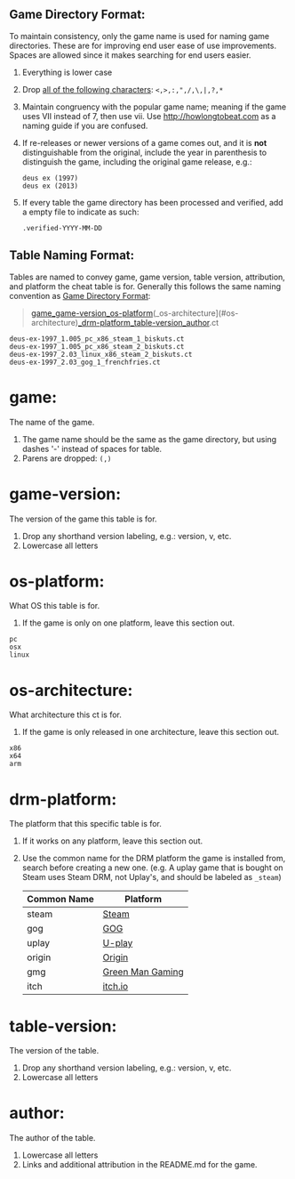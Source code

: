 Game Directory Format:
----------------------
To maintain consistency, only the game name is used for naming game directories.
 These are for improving end user ease of use improvements. Spaces are allowed 
since it makes searching for end users easier.

 1. Everything is lower case
 2. Drop [all of the following characters][1]: ```<,>,:,",/,\,|,?,*```
 3. Maintain congruency with the popular game name; meaning if the game uses
    VII instead of 7, then use vii. Use http://howlongtobeat.com as a naming
    guide if you are confused.
 4. If re-releases or newer versions of a game comes out, and it is **not**
    distinguishable from the original, include the year in parenthesis to
    distinguish the game, including the original game release, e.g.:

    ```
    deus ex (1997)
    deus ex (2013)
    ```
5.  If every table the game directory has been processed and verified, add a
    empty file to indicate as such:
    ```
    .verified-YYYY-MM-DD
    ```

Table Naming Format:
--------------------
Tables are named to convey game, game version, table version, attribution, and
platform the cheat table is for. Generally this follows the same naming
convention as [Game Directory Format](#game-directory-format):

> [game](#game)[_game-version](#game-version)[_os-platform](#os-platform)(_os-architecture](#os-architecture)[_drm-platform](#drm-platform)[_table-version](#table-version)[_author](#author).ct
```
deus-ex-1997_1.005_pc_x86_steam_1_biskuts.ct
deus-ex-1997_1.005_pc_x86_steam_2_biskuts.ct
deus-ex-1997_2.03_linux_x86_steam_2_biskuts.ct
deus-ex-1997_2.03_gog_1_frenchfries.ct
```

game:
=====
The name of the game.
1. The game name should be the same as the game directory, but using dashes '-' 
   instead of spaces for table.
2. Parens are dropped: ```(,)```

game-version:
=============
The version of the game this table is for.
1. Drop any shorthand version labeling, e.g.: version, v, etc.
2. Lowercase all letters

os-platform:
============
What OS this table is for.
1. If the game is only on one platform, leave this section out.
```
pc
osx
linux
```

os-architecture:
================
What architecture this ct is for.
1. If the game is only released in one architecture, leave this section out.
```
x86
x64
arm
```

drm-platform:
==============
The platform that this specific table is for.
1. If it works on any platform, leave this section out.
2. Use the common name for the DRM platform the game is installed from, search
   before creating a new one. (e.g. A uplay game that is bought on Steam uses 
   Steam DRM, not Uplay's, and should be labeled as ```_steam```)

    |Common Name|Platform             |
    |-----------|---------------------|
    |steam      |[Steam][1]           |
    |gog        |[GOG][2]             |
    |uplay      |[U-play][3]          |
    |origin     |[Origin][4]          |
    |gmg        |[Green Man Gaming][5]|
    |itch       |[itch.io][6]         |

table-version:
=============
The version of the table.
1. Drop any shorthand version labeling, e.g.: version, v, etc.
2. Lowercase all letters

author:
=======
The author of the table.
1. Lowercase all letters
2. Links and additional attribution in the README.md for the game.

[1]: https://msdn.microsoft.com/en-us/library/aa365247(VS.85).aspx
[2]: http://www.steampowered.com
[3]: http://www.gog.com
[4]: http://www.uplay.com
[5]: http://www.origin.com
[6]: http://www.greenmangaming.com
[7]: http://www.itch.io
